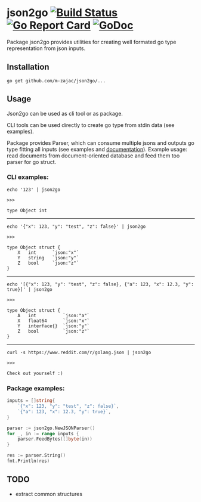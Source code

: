# json2go [![Build Status](https://travis-ci.org/m-zajac/json2go.svg?branch=master)](https://travis-ci.org/m-zajac/json2go) [![Go Report Card](https://goreportcard.com/badge/github.com/m-zajac/json2go)](https://goreportcard.com/report/github.com/m-zajac/json2go) [![GoDoc](https://godoc.org/github.com/m-zajac/json2go?status.svg)](http://godoc.org/github.com/m-zajac/json2go)

Package json2go provides utilities for creating well formated go type representation from json inputs.

## Installation

    go get github.com/m-zajac/json2go/...

## Usage

Json2go can be used as cli tool or as package.

CLI tools can be used directly to create go type from stdin data (see examples).

Package provides Parser, which can consume multiple jsons and outputs go type fitting all inputs (see examples and [documentation](https://godoc.org/github.com/m-zajac/json2go)). Example usage: read documents from document-oriented database and feed them too parser for go struct.

### CLI examples:

    echo '123' | json2go

    >>>

    type Object int

---

    echo '{"x": 123, "y": "test", "z": false}' | json2go

    >>>

    type Object struct {
    	X	int      `json:"x"`
    	Y	string   `json:"y"`
    	Z	bool     `json:"z"`
    }

---

    echo '[{"x": 123, "y": "test", "z": false}, {"a": 123, "x": 12.3, "y": true}]' | json2go

    >>>

    type Object struct {
    	A	int          `json:"a"`
    	X	float64      `json:"x"`
    	Y	interface{}  `json:"y"`
    	Z	bool         `json:"z"`
    }

---

    curl -s https://www.reddit.com/r/golang.json | json2go

    >>>

    Check out yourself :)

### Package examples:

```go
inputs = []string{
	`{"x": 123, "y": "test", "z": false}`,
	`{"a": 123, "x": 12.3, "y": true}`,
}

parser := json2go.NewJSONParser()
for _, in := range inputs {
	parser.FeedBytes([]byte(in))
}

res := parser.String()
fmt.Println(res)
```


## TODO

- extract common structures
